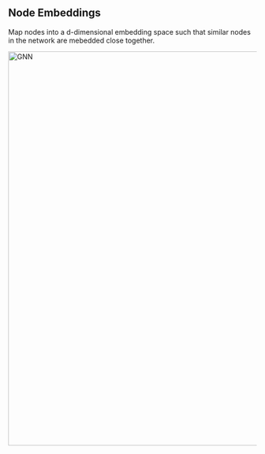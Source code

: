 ## Node Embeddings

Map nodes into a d-dimensional embedding space such that similar nodes in the network are mebedded close together.

<img src="https://github.com/zixi-liu/Graphical-Neural-Network/blob/main/Img/node-embeddings.png" alt="GNN" width = "800"/>
